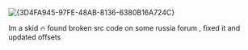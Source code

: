 ![{3D4FA945-97FE-48AB-8136-6380B16A724C}](https://github.com/user-attachments/assets/3c63cccc-e844-4a0d-9335-611dbe5b0ad0)

Im a skid :fire: found broken src code on some russia forum , fixed it and updated offsets
